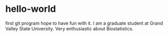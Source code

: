 # hello-world
first git program hope to have fun with it.
I am a graduate student at Grand Valley State University.
Very enthusiastic about Biostatistics.

